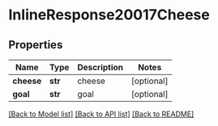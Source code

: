 # InlineResponse20017Cheese

## Properties
Name | Type | Description | Notes
------------ | ------------- | ------------- | -------------
**cheese** | **str** | cheese | [optional] 
**goal** | **str** | goal | [optional] 

[[Back to Model list]](../README.md#documentation-for-models) [[Back to API list]](../README.md#documentation-for-api-endpoints) [[Back to README]](../README.md)


